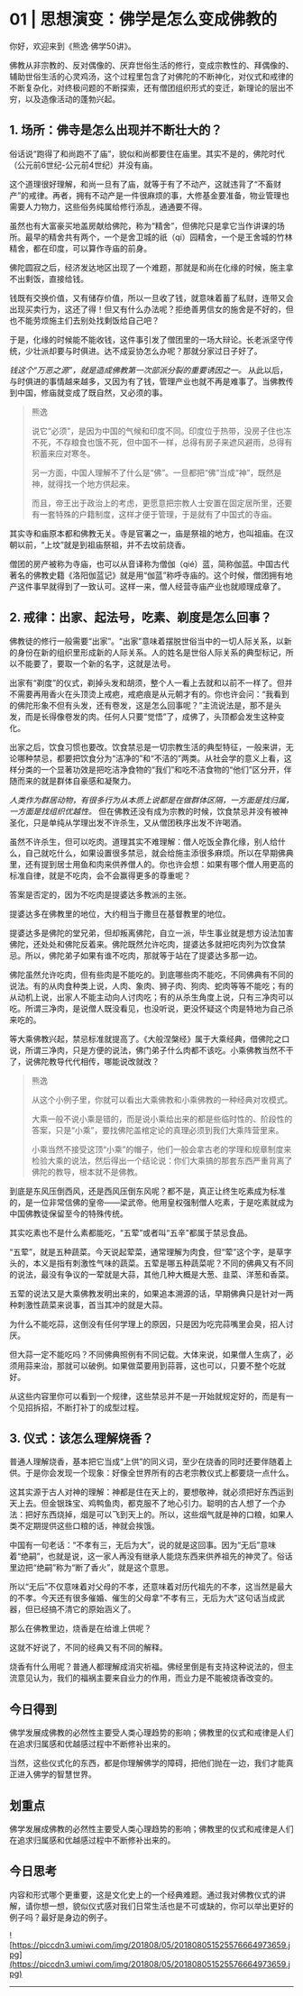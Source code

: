 # 01 | 思想演变：佛学是怎么变成佛教的

你好，欢迎来到《熊逸·佛学50讲》。

佛教从非宗教的、反对偶像的、厌弃世俗生活的修行，变成宗教性的、拜偶像的、辅助世俗生活的心灵鸡汤，这个过程里包含了对佛陀的不断神化，对仪式和戒律的不断复杂化，对终极问题的不断探索，还有僧团组织形式的变迁，新理论的层出不穷，以及造像活动的蓬勃兴起。

## 1. 场所：佛寺是怎么出现并不断壮大的？

俗话说“跑得了和尚跑不了庙”，貌似和尚都要住在庙里。其实不是的，佛陀时代（公元前6世纪-公元前4世纪）并没有庙。

这个道理很好理解，和尚一旦有了庙，就等于有了不动产，这就违背了“不畜财产”的戒律。再者，拥有不动产是一件很麻烦的事，大修基金要准备，物业管理也需要人力物力，这些俗务纯属给修行添乱，通通要不得。

虽然也有大富豪买地盖房献给佛陀，称为“精舍”，但佛陀只是拿它当作讲课的场所。最早的精舍共有两个，一个是舍卫城的祇（qí）园精舍，一个是王舍城的竹林精舍，都在印度，可以算作寺庙的前身。

佛陀圆寂之后，经济发达地区出现了一个难题，那就是和尚在化缘的时候，施主拿不出剩饭，直接给钱。

钱既有交换价值，又有储存价值，所以一旦收了钱，就意味着蓄了私财，连带又会出现买卖行为，这还了得！但又有什么办法呢？拒绝善男信女的施舍是不好的，但也不能劳烦施主们去别处找剩饭给自己吧？

于是，化缘的时候能不能收钱，这件事引发了僧团里的一场大辩论。长老派坚守传统，少壮派却要与时俱进。达不成妥协怎么办呢？那就分家过日子好了。

 *钱这个“万恶之源”，就是造成佛教第一次部派分裂的重要诱因之一。* 从此以后，与时俱进的事情越来越多，又因为有了钱，管理产业也就不再是难事了。当佛教传到中国，修庙就变成了既自然，又必须的事。

> 熊逸
> 
> 说它“必须”，是因为中国的气候和印度不同。印度位于热带，没房子住也冻不死，不存粮食也饿不死，但中国不一样，总得有房子来遮风避雨，总得有积蓄来应对寒冬。
> 
> 另一方面，中国人理解不了什么是“佛”。一旦都把“佛”当成“神”，既然是神，就得找一个地方供起来。
> 
> 而且，帝王出于政治上的考虑，更愿意把宗教人士安置在固定居所里，还要有一套特殊的户籍制度，这样才便于管理，于是就有了中国式的寺庙。

其实寺和庙原本都和佛教无关。寺是官署之一，庙是祭祖的地方，也叫祖庙。在汉朝以前，“上坟”就是到祖庙祭祖，并不去坟前烧香。

僧团的房产被称为寺庙，也可以从音译称为僧伽（qié）蓝，简称伽蓝。中国古代著名的佛教史籍《洛阳伽蓝记》就是用“伽蓝”称呼寺庙的。这个时候，僧团拥有地产这件事早就得到了一致认可。这样一来，僧人经营寺庙产业也就顺理成章了。

## 2. 戒律：出家、起法号，吃素、剃度是怎么回事？

佛教徒的修行一般需要“出家”。“出家”意味着摆脱世俗当中的一切人际关系，以新的身份在新的组织里形成新的人际关系。人的姓名是世俗人际关系的典型标记，所以不能要了，要取一个新的名字，这就是法号。

出家有“剃度”的仪式，剃掉头发和胡须，整个人一看上去就和以前不一样了。但并不需要再用香火在头顶烫上戒疤，戒疤痕是从元朝才有的。你也许会问：“我看到的佛陀形象不但有头发，还有卷发，这是怎么回事呢？”主流说法是，那不是头发，而是长得像卷发的肉。任何人只要“觉悟”了，成佛了，头顶都会发生这种变化。

出家之后，饮食习惯也要改。饮食禁忌是一切宗教生活的典型特征，一般来讲，无论哪种禁忌，都要把饮食分为“洁净的”和“不洁的”两类。从社会学的意义上看，这样分类的一个显著功效是把吃洁净食物的“我们”和吃不洁食物的“他们”区分开，伴随而来的就是群体自豪感和凝聚力。

 *人类作为群居动物，有很多行为从本质上说都是在做群体区隔，一方面是找归属，一方面是找组织优越性。* 但在佛教还没有成为宗教的时候，饮食禁忌并没有被神圣化，只是单纯从学理出发不许杀生，又从僧团秩序出发不许喝酒。

虽然不许杀生，但可以吃肉。道理其实不难理解：僧人吃饭全靠化缘，别人给什么，自己就吃什么，如果设置很多禁忌，就会给施主添很多麻烦。所以在早期佛典里，还有提到居士用鱼和肉来供养僧人的。你也许会想：如果有哪个僧人用更高的标准自律，就是不吃肉，会不会赢得更多的尊重呢？

答案是否定的，因为不吃肉是提婆达多教派的主张。

提婆达多在佛教里的地位，大约相当于撒旦在基督教里的地位。

提婆达多是佛陀的堂兄弟，但却叛离佛陀，自立一派，毕生事业就是想方设法加害佛陀，还处处和佛陀反着来。佛陀既然允许吃肉，提婆达多就把吃肉列为饮食禁忌。所以，佛陀弟子如果有谁不吃肉，那就等于站在了提婆达多那一边。

佛陀虽然允许吃肉，但有些肉是不能吃的。到底哪些肉不能吃，不同佛典有不同的说法。有的从肉食种类上说，人肉、象肉、狮子肉、狗肉、蛇肉等等不能吃；有的从动机上说，出家人不能主动向人讨肉吃；有的从杀生角度上说，只有三净肉可以吃。所谓三净肉，是说僧人既没看见，也没听说，更没怀疑这个肉是特地为自己杀来吃的。

等大乘佛教兴起，禁忌标准就提高了。《大般涅槃经》属于大乘经典，借佛陀之口说，所谓三净肉，只是方便的说法，佛门弟子什么肉都不该吃。小乘佛教当然不干了，说佛陀教导代代相传，哪能说改就改？

> 熊逸
> 
> 从这个小例子里，你就可以看出大乘佛教和小乘佛教的一种经典对攻模式。
> 
> 大乘一般不说小乘是错的，而是说小乘给出来的都是些临时性的、阶段性的答案，只是“小乘”，要找佛陀盖棺定论的真理必须到我们大乘阵营里来。
> 
> 小乘当然不接受这顶“小乘”的帽子，他们一般会拿古老的学理和规章制度来检验大乘的说法，然后得出一个结论说：你们大乘搞的那套东西严重背离了佛陀的教导，根本就不是佛教。

到底是东风压倒西风，还是西风压倒东风呢？都不是，真正让终生吃素成为标准的，是一位非常信佛的皇帝——梁武帝。他用皇权强制僧人吃素，于是吃素就成为中国佛教徒保留至今的特殊传统。

其实吃素也不是什么素都能吃，“五荤”或者叫“五辛”都属于禁忌食品。

“五荤”，就是五种蔬菜。今天说起荤菜，通常理解为肉食，但“荤”这个字，是草字头的，本义是指有刺激性气味的蔬菜。五荤是哪五种蔬菜呢？不同的佛典又有不同的说法，最没有争议的一荤就是大蒜，其他几种大概是大葱、韭菜、洋葱和香菜。

五荤的说法又是大乘佛教发明出来的，如果追本溯源的话，早期佛典只是针对一两种刺激性蔬菜来说事，首当其冲的就是大蒜。

为什么不能吃蒜，这倒没有任何学理上的原因，只是因为吃完蒜嘴里会臭，招人讨厌。

但大蒜一定不能吃吗？不同佛典照例有不同记载。大体来说，如果僧人生病了，必须用蒜来治，那就可以破例。如果做菜要用到蒜蓉，这也可以，只要不整个吃就好。

从这些内容里你可以看到一个规律，这些禁忌并不是一开始就规定好的，而是有一个见招拆招，不断打补丁的成型过程。

## 3. 仪式：该怎么理解烧香？

普通人理解烧香，基本把它当成“上供”的同义词，至少在烧香的同时还要伴随着上供。于是你会发现一个现象：好像全世界所有的古老宗教仪式上都要烧一点什么。

这其实源于古人对神的理解：神都是住在天上的，要想敬神，就必须把好东西运到天上去。但金银珠宝、鸡鸭鱼肉，都克服不了地心引力。聪明的古人想了一个办法：把好东西烧掉，烟是可以飞到天上的。所以，这些烟气就是神的口粮，如果人类不定期提供这些口粮的话，神就会挨饿。

中国有一句老话：“不孝有三，无后为大”，说的就是这回事。因为“无后”意味着“绝嗣”，也就是说，这一家人再没有继承人能烧东西来供养祖先的神灵了。俗话里边把“绝嗣”称为“断了香火”，就是这个意思。

所以“无后”不仅意味着对父母的不孝，还意味着对历代祖先的不孝，这当然是最大的不孝。今天还有很多催婚、催生的父母拿“不孝有三，无后为大”这句话当成武器，但已经搞不清它的原始涵义了。

那么在佛教里边，烧香是在给谁上供呢？

这就不好说了，不同的经典又有不同的解释。

烧香有什么用呢？普通人都理解成消灾祈福。佛经里倒是有支持这种说法的，但主流意见认为，我们的福祸主要来自业力的作用，而业力是不能被烧香改变的。

## 今日得到

佛学发展成佛教的必然性主要受人类心理趋势的影响；佛教里的仪式和戒律是人们在追求归属感和优越感过程中不断修补出来的。

当然，这些仪式化的东西，都是你理解佛学的障碍，把他们抛在一边，我们才能真正进入佛学的智慧世界。

## 划重点

佛学发展成佛教的必然性主要受人类心理趋势的影响；佛教里的仪式和戒律是人们在追求归属感和优越感过程中不断修补出来的。

## 今日思考

内容和形式哪个更重要，这是文化史上的一个经典难题。通过我对佛教仪式的讲解，请你想一想，貌似仪式感对我们日常生活也是不可或缺的，你可以举出更好的例子吗？最好是身边的例子。

![https://piccdn3.umiwi.com/img/201808/05/201808051525576664973659.jpg](https://piccdn3.umiwi.com/img/201808/05/201808051525576664973659.jpg)

---
